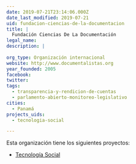 ```yaml
---
date: 2019-07-21T23:14:06.000Z
date_last_modified: 2019-07-21
uid: fundacion-ciencias-de-la-documentacion
title: |
  Fundación Ciencias De La Documentación
legal_name: 
description: |
  
org_type: Organización internacional
website: http://www.documentalistas.org
year_founded: 2005
facebook: 
twitter: 
tags:
  - transparencia-y-rendicion-de-cuentas
  - parlamento-abierto-monitoreo-legislativo
cities: 
  - Panamá
projects_uids:
  - tecnologia-social

---
```


Esta organización tiene los siguientes proyectos:

- [Tecnología Social](/proyectos/tecnologia-social)
